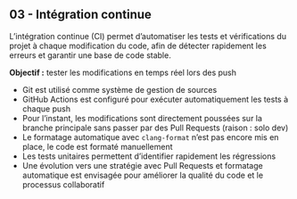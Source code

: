 ## 03 - Intégration continue

L’intégration continue (CI) permet d’automatiser les tests et vérifications du projet à chaque modification du code, afin de détecter rapidement les erreurs et garantir une base de code stable.

**Objectif :** tester les modifications en temps réel lors des push

- Git est utilisé comme système de gestion de sources
- GitHub Actions est configuré pour exécuter automatiquement les tests à chaque push
- Pour l’instant, les modifications sont directement poussées sur la branche principale sans passer par des Pull Requests (raison : solo dev)
- Le formatage automatique avec `clang-format` n’est pas encore mis en place, le code est formaté manuellement
- Les tests unitaires permettent d’identifier rapidement les régressions
- Une évolution vers une stratégie avec Pull Requests et formatage automatique est envisagée pour améliorer la qualité du code et le processus collaboratif
